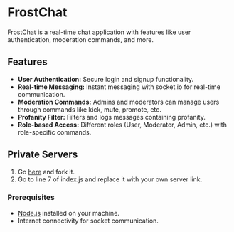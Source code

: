 # FrostChat

FrostChat is a real-time chat application with features like user authentication, moderation commands, and more.

## Features

- **User Authentication:** Secure login and signup functionality.
- **Real-time Messaging:** Instant messaging with socket.io for real-time communication.
- **Moderation Commands:** Admins and moderators can manage users through commands like kick, mute, promote, etc.
- **Profanity Filter:** Filters and logs messages containing profanity.
- **Role-based Access:** Different roles (User, Moderator, Admin, etc.) with role-specific commands.

## Private Servers
1. Go [here](https://frostchat-server-main.frostneek.repl.co) and fork it.
2. Go to line 7 of index.js and replace it with your own server link.

### Prerequisites

- [Node.js](https://nodejs.org/) installed on your machine.
- Internet connectivity for socket communication.
